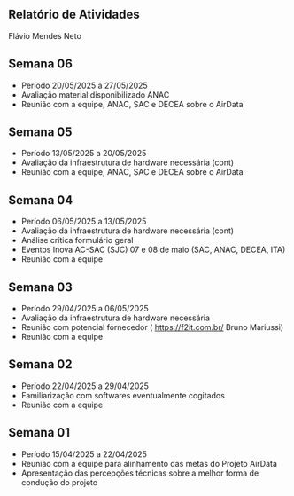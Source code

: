 ## Relatório de Atividades

Flávio Mendes Neto

## Semana 06

- Período 20/05/2025 a 27/05/2025
- Avaliação material disponibilizado ANAC
- Reunião com a equipe, ANAC, SAC e DECEA sobre o AirData

## Semana 05

- Período 13/05/2025 a 20/05/2025
- Avaliação da infraestrutura de hardware necessária (cont)
- Reunião com a equipe, ANAC, SAC e DECEA sobre o AirData

## Semana 04

- Período 06/05/2025 a 13/05/2025
- Avaliação da infraestrutura de hardware necessária (cont)
- Análise crítica formulário geral
- Eventos Inova AC-SAC (SJC) 07 e 08 de maio (SAC, ANAC, DECEA, ITA)
- Reunião com a equipe

## Semana 03

- Período 29/04/2025 a 06/05/2025
- Avaliação da infraestrutura de hardware necessária
- Reunião com potencial fornecedor ( https://f2it.com.br/ Bruno Mariussi)
- Reunião com a equipe

## Semana 02

- Período 22/04/2025 a 29/04/2025
- Familiarização com softwares eventualmente cogitados
- Reunião com a equipe

##  Semana 01

- Período 15/04/2025 a 22/04/2025
- Reunião com a equipe para alinhamento das metas do Projeto AirData
- Apresentação das percepções técnicas sobre a melhor forma de condução do projeto 



